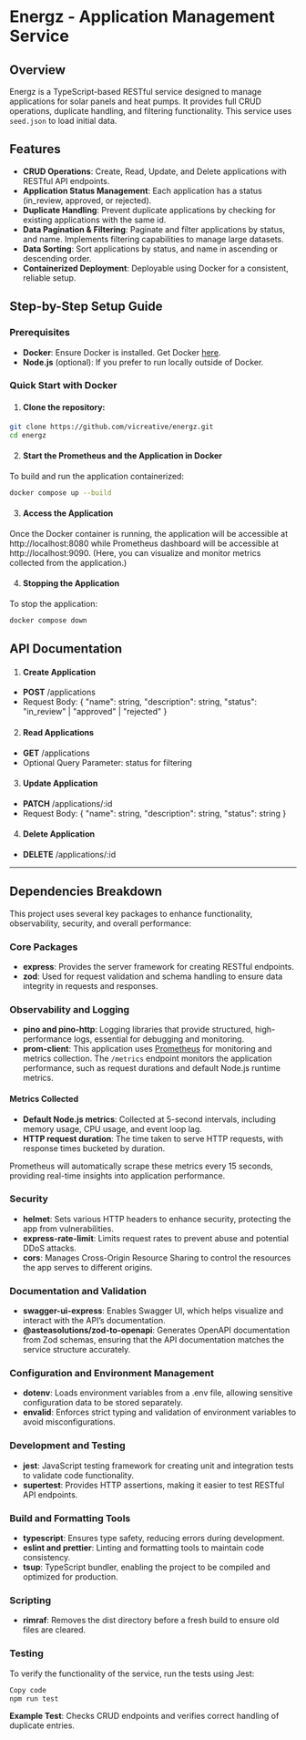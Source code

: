 # Energz - Application Management Service

## Overview

Energz is a TypeScript-based RESTful service designed to manage applications for solar panels and heat pumps. It provides full CRUD operations, duplicate handling, and filtering functionality. This service uses `seed.json` to load initial data.

## Features

- **CRUD Operations**: Create, Read, Update, and Delete applications with RESTful API endpoints.
- **Application Status Management**: Each application has a status (in_review, approved, or rejected).
- **Duplicate Handling**: Prevent duplicate applications by checking for existing applications with the same id.
- **Data Pagination & Filtering**: Paginate and filter applications by status, and name. Implements filtering capabilities to manage large datasets.
- **Data Sorting**: Sort applications by status, and name in ascending or descending order.
- **Containerized Deployment**: Deployable using Docker for a consistent, reliable setup.

## Step-by-Step Setup Guide

### Prerequisites

- **Docker**: Ensure Docker is installed. Get Docker [here](https://docs.docker.com/engine/install/).
- **Node.js** (optional): If you prefer to run locally outside of Docker.

### Quick Start with Docker

1. #### Clone the repository:

```bash
git clone https://github.com/vicreative/energz.git
cd energz
```

2. #### Start the Prometheus and the Application in Docker

To build and run the application containerized:

```bash
docker compose up --build
```

3. #### Access the Application

Once the Docker container is running, the application will be accessible at http://localhost:8080 while Prometheus dashboard will be accessible at http://localhost:9090. (Here, you can visualize and monitor metrics collected from the application.)

4. #### Stopping the Application

To stop the application:

```bash
docker compose down
```

## API Documentation

1. #### Create Application

- **POST** /applications
- Request Body: { "name": string, "description": string, "status": "in_review" | "approved" | "rejected" }

2. #### Read Applications

- **GET** /applications
- Optional Query Parameter: status for filtering

3. #### Update Application

- **PATCH** /applications/:id
- Request Body: { "name": string, "description": string, "status": string }

4. #### Delete Application

- **DELETE** /applications/:id

---

## Dependencies Breakdown

This project uses several key packages to enhance functionality, observability, security, and overall performance:

### Core Packages

- **express**: Provides the server framework for creating RESTful endpoints.
- **zod**: Used for request validation and schema handling to ensure data integrity in requests and responses.

### Observability and Logging

- **pino and pino-http**: Logging libraries that provide structured, high-performance logs, essential for debugging and monitoring.
- **prom-client**: This application uses [Prometheus](https://prometheus.io/) for monitoring and metrics collection. The `/metrics` endpoint monitors the application performance, such as request durations and default Node.js runtime metrics.

#### Metrics Collected

- **Default Node.js metrics**: Collected at 5-second intervals, including memory usage, CPU usage, and event loop lag.
- **HTTP request duration**: The time taken to serve HTTP requests, with response times bucketed by duration.

Prometheus will automatically scrape these metrics every 15 seconds, providing real-time insights into application performance.

### Security

- **helmet**: Sets various HTTP headers to enhance security, protecting the app from vulnerabilities.
- **express-rate-limit**: Limits request rates to prevent abuse and potential DDoS attacks.
- **cors**: Manages Cross-Origin Resource Sharing to control the resources the app serves to different origins.

### Documentation and Validation

- **swagger-ui-express**: Enables Swagger UI, which helps visualize and interact with the API’s documentation.
- **@asteasolutions/zod-to-openapi**: Generates OpenAPI documentation from Zod schemas, ensuring that the API documentation matches the service structure accurately.

### Configuration and Environment Management

- **dotenv**: Loads environment variables from a .env file, allowing sensitive configuration data to be stored separately.
- **envalid**: Enforces strict typing and validation of environment variables to avoid misconfigurations.

### Development and Testing

- **jest**: JavaScript testing framework for creating unit and integration tests to validate code functionality.
- **supertest**: Provides HTTP assertions, making it easier to test RESTful API endpoints.

### Build and Formatting Tools

- **typescript**: Ensures type safety, reducing errors during development.
- **eslint and prettier**: Linting and formatting tools to maintain code consistency.
- **tsup**: TypeScript bundler, enabling the project to be compiled and optimized for production.

### Scripting

- **rimraf**: Removes the dist directory before a fresh build to ensure old files are cleared.

### Testing

To verify the functionality of the service, run the tests using Jest:

```bash
Copy code
npm run test
```

**Example Test**: Checks CRUD endpoints and verifies correct handling of duplicate entries.
